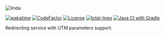 ![linda](https://github.com/linda-project/linda/blob/main/img/linda-banner.png?raw=true)

[![wakatime](https://wakatime.com/badge/user/e4446807-0aa6-4ba9-92ea-2a7632bc44c9/project/9f3d80ae-84f1-4fb4-adcf-d70e553b52ff.svg)](https://wakatime.com/badge/user/e4446807-0aa6-4ba9-92ea-2a7632bc44c9/project/9f3d80ae-84f1-4fb4-adcf-d70e553b52ff)
[![CodeFactor](https://www.codefactor.io/repository/github/linda-project/linda/badge)](https://www.codefactor.io/repository/github/linda-project/linda)
[![License](https://img.shields.io/badge/License-BSD%203--Clause-blue.svg)](https://opensource.org/licenses/BSD-3-Clause)
[![total-lines](https://img.shields.io/tokei/lines/github/linda-project/linda?color=blue)](https://github.com/linda-project/linda)
[![Java CI with Gradle](https://github.com/linda-project/linda/actions/workflows/gradle.yml/badge.svg?branch=main)](https://github.com/linda-project/linda/actions/workflows/gradle.yml)

Redirecting service with UTM parameters support.

<!-- ## [*Documentation is available on https://linda.d1s.dev!*](https://linda.d1s.dev/) -->
